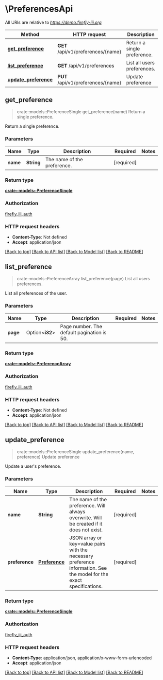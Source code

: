 # \PreferencesApi

All URIs are relative to *https://demo.firefly-iii.org*

Method | HTTP request | Description
------------- | ------------- | -------------
[**get_preference**](PreferencesApi.md#get_preference) | **GET** /api/v1/preferences/{name} | Return a single preference.
[**list_preference**](PreferencesApi.md#list_preference) | **GET** /api/v1/preferences | List all users preferences.
[**update_preference**](PreferencesApi.md#update_preference) | **PUT** /api/v1/preferences/{name} | Update preference



## get_preference

> crate::models::PreferenceSingle get_preference(name)
Return a single preference.

Return a single preference.

### Parameters


Name | Type | Description  | Required | Notes
------------- | ------------- | ------------- | ------------- | -------------
**name** | **String** | The name of the preference. | [required] |

### Return type

[**crate::models::PreferenceSingle**](PreferenceSingle.md)

### Authorization

[firefly_iii_auth](../README.md#firefly_iii_auth)

### HTTP request headers

- **Content-Type**: Not defined
- **Accept**: application/json

[[Back to top]](#) [[Back to API list]](../README.md#documentation-for-api-endpoints) [[Back to Model list]](../README.md#documentation-for-models) [[Back to README]](../README.md)


## list_preference

> crate::models::PreferenceArray list_preference(page)
List all users preferences.

List all preferences of the user.

### Parameters


Name | Type | Description  | Required | Notes
------------- | ------------- | ------------- | ------------- | -------------
**page** | Option<**i32**> | Page number. The default pagination is 50. |  |

### Return type

[**crate::models::PreferenceArray**](PreferenceArray.md)

### Authorization

[firefly_iii_auth](../README.md#firefly_iii_auth)

### HTTP request headers

- **Content-Type**: Not defined
- **Accept**: application/json

[[Back to top]](#) [[Back to API list]](../README.md#documentation-for-api-endpoints) [[Back to Model list]](../README.md#documentation-for-models) [[Back to README]](../README.md)


## update_preference

> crate::models::PreferenceSingle update_preference(name, preference)
Update preference

Update a user's preference.

### Parameters


Name | Type | Description  | Required | Notes
------------- | ------------- | ------------- | ------------- | -------------
**name** | **String** | The name of the preference. Will always overwrite. Will be created if it does not exist. | [required] |
**preference** | [**Preference**](Preference.md) | JSON array or key=value pairs with the necessary preference information. See the model for the exact specifications. | [required] |

### Return type

[**crate::models::PreferenceSingle**](PreferenceSingle.md)

### Authorization

[firefly_iii_auth](../README.md#firefly_iii_auth)

### HTTP request headers

- **Content-Type**: application/json, application/x-www-form-urlencoded
- **Accept**: application/json

[[Back to top]](#) [[Back to API list]](../README.md#documentation-for-api-endpoints) [[Back to Model list]](../README.md#documentation-for-models) [[Back to README]](../README.md)

